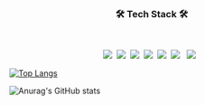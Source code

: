 
<h3 align="center"><b>🛠 Tech Stack 🛠</b></h3>
</br>
<p align="center">
<img src="https://img.shields.io/badge/Java-green?style=flat-square&logo=Java&logoColor=white"/></a>&nbsp 
<img src="https://img.shields.io/badge/Spring-blue?style=flat-square&logo=Spring&logoColor=white"/></a>&nbsp 
<img src="https://img.shields.io/badge/Mysql-F48E00?style=flat-square&logo=Mysql&logoColor=white"/></a>&nbsp
<img src="https://img.shields.io/badge/HTML-orange?style=flat-square&logo=HTML&logoColor=white"/></a>&nbsp
<img src="https://img.shields.io/badge/Javascript-yellow?style=flat-square&logo=Javascript&logoColor=white"/></a>&nbsp 
<img src="https://img.shields.io/badge/CSS3-1572B6?style=flat-square&logo=CSS3&logoColor=white"/></a> &nbsp
<img src="https://img.shields.io/badge/Linux-AFEEEE?style=flat-square&logo=Linux&logoColor=white"/></a> &nbsp

[![Top Langs](https://github-readme-stats.vercel.app/api/top-langs/?username=NAIMJAE&layout=compact)](https://github.com/NAIMJAE/github-readme-stats)



![Anurag's GitHub stats](https://github-readme-stats.vercel.app/api?username=NAIMJAE&hide=contribs,prs&show_icons=true&theme=merko)
